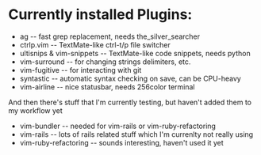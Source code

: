 # Currently installed Plugins:

* ag -- fast grep replacement, needs the_silver_searcher
* ctrlp.vim -- TextMate-like ctrl-t/p file switcher
* ultisnips & vim-snippets -- TextMate-like code snippets, needs python
* vim-surround -- for changing strings delimiters, etc.
* vim-fugitive -- for interacting with git
* syntastic -- automatic syntax checking on save, can be CPU-heavy
* vim-airline -- nice statusbar, needs 256color terminal

And then there's stuff that I'm currently testing, but haven't added them to my workflow yet

* vim-bundler -- needed for vim-rails or vim-ruby-refactoring
* vim-rails -- lots of rails related stuff which I'm currenlty not really using
* vim-ruby-refactoring -- sounds interesting, haven't used it yet

